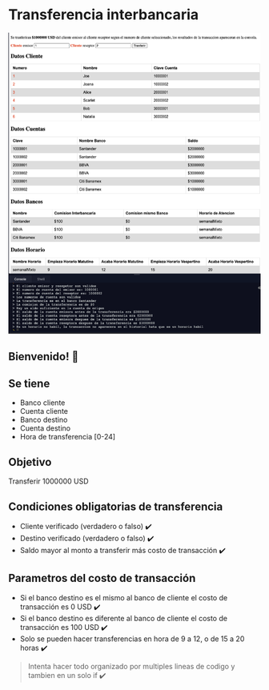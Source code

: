 # Transferencia interbancaria

![Desktop preview](design/desktop-preview.png)

## Bienvenido! 👋

## Se tiene

* Banco cliente
* Cuenta cliente
* Banco destino
* Cuenta destino
* Hora de transferencia [0-24]

## Objetivo

Transferir 1000000 USD

## Condiciones obligatorias de transferencia

* Cliente verificado (verdadero o falso) ✔️
* Destino verificado (verdadero o falso) ✔️
* Saldo mayor al monto a transferir más costo de transacción ✔️

## Parametros del costo de transacción

* Si el banco destino es el mismo al banco de cliente el costo de transacción es 0 USD ✔️
* Si el banco destino es diferente al banco de cliente el costo de transacción es 100 USD ✔️
* Solo se pueden hacer transferencias en hora de 9  a 12, o de 15 a 20 horas ✔️

> Intenta hacer todo organizado por multiples lineas de codigo y tambien en un solo if ✔️
